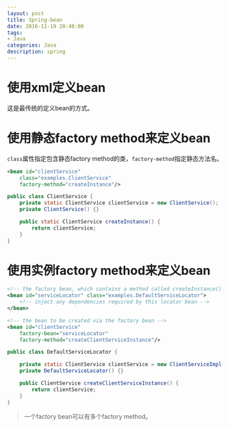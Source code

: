 ```yaml
---
layout: post
title: Spring-bean
date: 2016-11-19 20:40:00
tags:
- Java
categories: Java
description: spring
---
```


# 使用xml定义bean
这是最传统的定义bean的方式。
# 使用静态factory method来定义bean
`class`属性指定包含静态factory method的类，`factory-method`指定静态方法名。
```xml
<bean id="clientService"
    class="examples.ClientService"
    factory-method="createInstance"/>
```
```java
public class ClientService {
    private static ClientService clientService = new ClientService();
    private ClientService() {}

    public static ClientService createInstance() {
        return clientService;
    }
}
```
# 使用实例factory method来定义bean

```xml
<!-- the factory bean, which contains a method called createInstance() -->
<bean id="serviceLocator" class="examples.DefaultServiceLocator">
    <!-- inject any dependencies required by this locator bean -->
</bean>

<!-- the bean to be created via the factory bean -->
<bean id="clientService"
    factory-bean="serviceLocator"
    factory-method="createClientServiceInstance"/>
```
```java
public class DefaultServiceLocator {

    private static ClientService clientService = new ClientServiceImpl();
    private DefaultServiceLocator() {}

    public ClientService createClientServiceInstance() {
        return clientService;
    }
}
```
> 一个factory bean可以有多个factory method。
